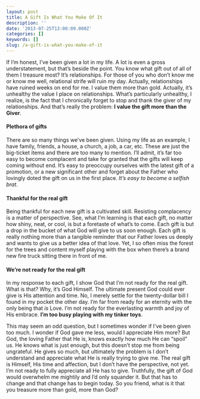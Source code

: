 ```yaml
---
layout: post
title: A Gift Is What You Make Of It
description: ''
date: '2013-07-25T13:00:09.000Z'
categories: []
keywords: []
slug: /a-gift-is-what-you-make-of-it
---
```


If I’m honest, I’ve been given a lot in my life. A lot is even a gross understatement, but that’s beside the point. You know what gift out of all of them I treasure most? It’s relationships. For those of you who don’t know me or know me well, relational strife will ruin my day. Actually, relationships have ruined weeks on end for me. I value them more than gold. Actually, it’s unhealthy the value I place on relationships. What’s particularly unhealthy, I realize, is the fact that I chronically forget to stop and thank the giver of my relationships. And that’s really the problem: **I value the gift more than the Giver**.

#### Plethora of gifts

There are so many things we’ve been given. Using my life as an example, I have family, friends, a house, a church, a job, a car, etc. These are just the big-ticket items and there are too many to mention. I’ll admit, it’s far too easy to become complacent and take for granted that the gifts will keep coming without end. It’s easy to preoccupy ourselves with the latest gift of a promotion, or a new significant other and forget about the Father who lovingly doted the gift on us in the first place. _It’s easy to become a selfish brat_.

#### Thankful for the real gift

Being thankful for each new gift is a cultivated skill. Resisting complacency is a matter of perspective. See, what I’m learning is that each gift, no matter how shiny, neat, or cool, is but a foretaste of what’s to come. Each gift is but a drop in the bucket of what God will give to us soon enough. Each gift is really nothing more than a tangible reminder that our Father loves us deeply and wants to give us a better idea of that love. Yet, I so often miss the forest for the trees and content myself playing with the box when there’s a brand new fire truck sitting there in front of me.

#### We’re not ready for the real gift

In my response to each gift, I show God that I’m not ready for the real gift. What is that? Why, it’s God Himself. The ultimate present God could ever give is His attention and time. No, I merely settle for the twenty-dollar bill I found in my pocket the other day. I’m far from ready for an eternity with the only being that _is_ Love. I’m not ready for the everlasting warmth and joy of His embrace. **I’m too busy playing with my tinker toys**.

This may seem an odd question, but I sometimes wonder if I’ve been given too much. I wonder if God gave me less, would I appreciate Him more? But God, the loving Father that He is, knows exactly how much He can “spoil” us. He knows what is just enough, but this doesn’t stop me from being ungrateful. He gives so much, but ultimately the problem is I don’t understand and appreciate what He is really trying to give me. The real gift is Himself, His time and affection, but I don’t have the perspective, not yet. I’m not ready to fully appreciate all He has to give. Truthfully, the gift of God would overwhelm me mightily and I’d only squander it. But that has to change and that change has to begin today. So you friend, what is it that you treasure more than gold, more than God?